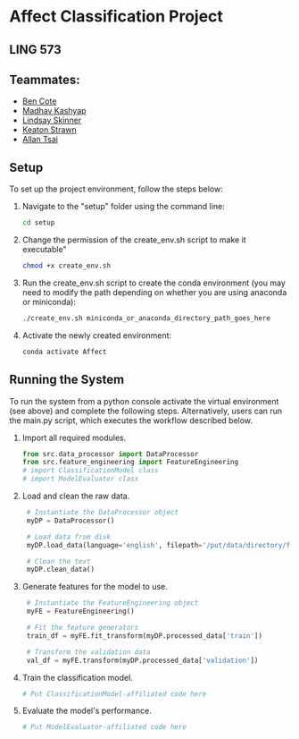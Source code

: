 # Affect Classification Project 
## LING 573
## Teammates:
* [Ben Cote](https://github.com/bpcot23)
* [Madhav Kashyap](https://github.com/madhavmk)
* [Lindsay Skinner](https://github.com/skinnel)
* [Keaton Strawn](https://github.com/keatonstrawn)
* [Allan Tsai](https://github.com/chooshiba )

## Setup

To set up the project environment, follow the steps below:

1. Navigate to the "setup" folder using the command line:

   ```bash
   cd setup
   ```
2. Change the permission of the create_env.sh script to make it executable"
   
   ```bash
   chmod +x create_env.sh
   ```
4. Run the create_env.sh script to create the conda environment (you may need to modify the path depending on whether you are using anaconda or miniconda):
   
   ```bash
   ./create_env.sh miniconda_or_anaconda_directory_path_goes_here
   ```
6. Activate the newly created environment:
   
   ```bash
   conda activate Affect
   ```
   
## Running the System

To run the system from a python console activate the virtual environment (see above) and complete the following steps. 
Alternatively, users can run the main.py script, which executes the workflow described below.

1. Import all required modules.

   ```python
   from src.data_processor import DataProcessor
   from src.feature_engineering import FeatureEngineering
   # import ClassificationModel class
   # import ModelEvaluator class
   ```

2. Load and clean the raw data.

   ```python
    # Instantiate the DataProcessor object
    myDP = DataProcessor()

    # Load data from disk
    myDP.load_data(language='english', filepath='/put/data/directory/filepath/here')

    # Clean the text
    myDP.clean_data()
   ```

3. Generate features for the model to use.

   ```python
    # Instantiate the FeatureEngineering object
    myFE = FeatureEngineering()

    # Fit the feature generators
    train_df = myFE.fit_transform(myDP.processed_data['train'])

    # Transform the validation data
    val_df = myFE.transform(myDP.processed_data['validation'])
   ```

4. Train the classification model.

   ```python
   # Put ClassificationModel-affiliated code here
   ```

5. Evaluate the model's performance.

   ```python
   # Put ModelEvaluator-affiliated code here
   ```